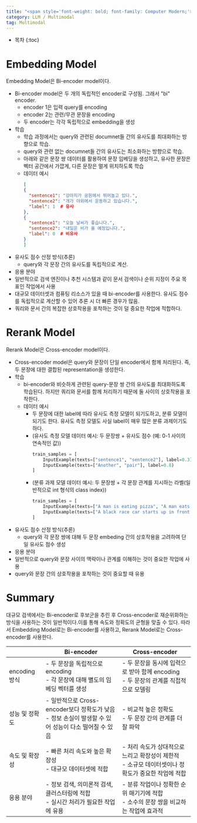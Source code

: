 ```yaml
---
title: "<span style='font-weight: bold; font-family: Computer Modern;'>RAG</span> : Embedding Model, Reranking Model"
category: LLM / Multimodal
tag: Multimodal
---
```








* 목차
{:toc}











# Embedding Model

Embedding Model은 Bi-encoder model이다. 

- Bi-encoder model은 두 개의 독립적인 encoder로 구성됨. 그래서 "bi" encoder.
  - encoder 1은 입력 query를 encoding
  - encoder 2는 관련/무관 문장을 encoding
  - 두 encoder는 각각 독립적으로 embedding을 생성
- 학습
  - 학습 과정에서는 query와 관련된 documnet들 간의 유사도를 최대화하는 방향으로 학습.
  - query와 관련 없는 documnet들 간의 유사도는 최소화하는 방향으로 학습.
  - 아래와 같은 문장 쌍 데이터를 활용하여 문장 임베딩을 생성하고, 유사한 문장은 벡터 공간에서 가깝게, 다른 문장은 멀게 위치하도록 학습
  - 데이터 예시
    ```json
    [
    {
      "sentence1": "강아지가 공원에서 뛰어놀고 있다.",
      "sentence2": "개가 야외에서 운동하고 있습니다.", 
      "label": 1  # 유사
    },
    {
      "sentence1": "오늘 날씨가 좋습니다.",
      "sentence2": "내일은 비가 올 예정입니다.",
      "label": 0  # 비유사
    }
    ]
    ```
- 유사도 점수 산정 방식(추론)
  - query와 각 문장 간의 유사도를 독립적으로 계산.
-  응용 분야
  - 일반적으로 검색 엔진이나 추천 시스템과 같이 문서 검색이나 순위 지정이 주요 목표인 작업에서 사용
  - 대규모 데이터셋과 컴퓨팅 리소스가 있을 때 bi-encoder를 사용한다. 유사도 점수를 독립적으로 계산할 수 있어 추론 시 더 빠른 경우가 많음.
  - 쿼리와 문서 간의 복잡한 상호작용을 포착하는 것이 덜 중요한 작업에 적합하다.

# Rerank Model

Rerank Model은 Cross-encoder model이다. 

- Cross-encoder model은 query와 문장이 단일 encoder에서 함께 처리된다. 즉, 두 문장에 대한 결합된 representation을 생성한다.
- 학습
  - bi-encoder와 비슷하게 관련된 query-문장 쌍 간의 유사도를 최대화하도록 학습된다. 하지만 쿼리와 문서를 함께 처리하기 때문에 둘 사이의 상호작용을 포착한다.
  - 데이터 예시
    - 두 문장에 대한 label에 따라 유사도 측정 모델이 되기도하고, 분류 모델이 되기도 한다. 유사도 측정 모델도 사실 label이 매우 많은 분류 과제이기도 하다.
    - (유사도 측정 모델 데이터 예시: 두 문장쌍 + 유사도 점수 (예: 0-1 사이의 연속적인 값))
      ```python
      train_samples = [
          InputExample(texts=["sentence1", "sentence2"], label=0.3),
          InputExample(texts=["Another", "pair"], label=0.8)
      ]
      ```
    - (분류 과제 모델 데이터 예시: 두 문장쌍 + 각 문장 관계를 지시하는 라벨(일반적으로 int 형식의 class index))
      ```python
      train_samples = [
          InputExample(texts=["A man is eating pizza", "A man eats something"], label=1),
          InputExample(texts=["A black race car starts up in front of a crowd of people.", "A man is driving down a lonely road."], label=0)
      ]
      ```
- 유사도 점수 산정 방식(추론)
  - query와 각 문장 쌍에 대해 두 문장 embeding 간의 상호작용을 고려하여 단일 유사도 점수 생성
-  응용 분야
  - 일반적으로 query와 문장 사이의 맥락이나 관계를 이해하는 것이 중요한 작업에 사용
  - query와 문장 간의 상호작용을 포착하는 것이 중요할 때 유용


# Summary

대규모 검색에서는 Bi-encoder로 후보군을 추린 후 Cross-encoder로 재순위화하는 방식을 사용하는 것이 일반적이다.이를 통해 속도와 정확도의 균형을 맞출 수 있다. 따라서 Embedding Model로는 Bi-encoder를 사용하고, Rerank Model로는 Cross-encoder를 사용한다.

|             | Bi-encoder                                                             | Cross-encoder                                                 |
| ----------- | ---------------------------------------------------------------------- | ------------------------------------------------------------- |
| encoding 방식 | \- 두 문장을 독립적으로 encoding<br>\- 각 문장에 대해 별도의 임베딩 벡터를 생성                  | \- 두 문장을 동시에 입력으로 받아 함께 encoding<br>\- 두 문장의 관계를 직접적으로 모델링    |
| 성능 및 정확도    | \- 일반적으로 Cross-encoder보다 정확도가 낮음<br>\- 정보 손실이 발생할 수 있어 성능이 다소 떨어질 수 있음 | \- 비교적 높은 정확도<br>\- 두 문장 간의 관계를 더 잘 파악                        |
| 속도 및 확장성    | \- 빠른 처리 속도와 높은 확장성<br>\- 대규모 데이터셋에 적합                                 | \- 처리 속도가 상대적으로 느리고 확장성이 제한적<br>\- 소규모 데이터셋이나 정확도가 중요한 작업에 적합 |
| 응용 분야       | \- 정보 검색, 의미론적 검색, 클러스터링에 적합<br>\- 실시간 처리가 필요한 작업에 유용                  | \- 분류 작업이나 정확한 순위 매기기에 적합<br>\- 소수의 문장 쌍을 비교하는 작업에 효과적        |
